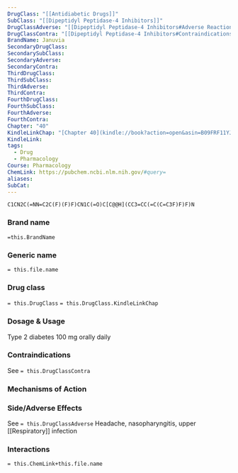 ```yaml
---
DrugClass: "[[Antidiabetic Drugs]]"
SubClass: "[[Dipeptidyl Peptidase-4 Inhibitors]]"
DrugClassAdverse: "[[Dipeptidyl Peptidase-4 Inhibitors#Adverse Reactions]]"
DrugClassContra: "[[Dipeptidyl Peptidase-4 Inhibitors#Contraindications]]"
BrandName: Januvia
SecondaryDrugClass: 
SecondarySubClass: 
SecondaryAdverse: 
SecondaryContra: 
ThirdDrugClass: 
ThirdSubClass: 
ThirdAdverse: 
ThirdContra: 
FourthDrugClass: 
FourthSubClass: 
FourthAdverse: 
FourthContra: 
Chapter: "40"
KindleLinkChap: "[Chapter 40](kindle://book?action=open&asin=B09FRF11YJ&location=22730)"
KindleLink: 
tags:
  - Drug
  - Pharmacology
Course: Pharmacology
ChemLink: https://pubchem.ncbi.nlm.nih.gov/#query=
aliases: 
SubCat:
---
```

```smiles
C1CN2C(=NN=C2C(F)(F)F)CN1C(=O)C[C@@H](CC3=CC(=C(C=C3F)F)F)N
```

### Brand name
`=this.BrandName`

### Generic name
`= this.file.name`

### Drug class 
`= this.DrugClass`
	`= this.DrugClass.KindleLinkChap`

### Dosage & Usage
Type 2 diabetes
100 mg orally daily

### Contraindications
See `= this.DrugClassContra`

### Mechanisms of Action


### Side/Adverse Effects
See `= this.DrugClassAdverse`
Headache, nasopharyngitis, upper [[Respiratory]] infection

### Interactions

`= this.ChemLink+this.file.name`

